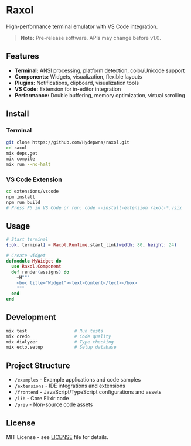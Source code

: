 # Raxol

High-performance terminal emulator with VS Code integration.

> **Note:** Pre-release software. APIs may change before v1.0.

## Features

- **Terminal:** ANSI processing, platform detection, color/Unicode support
- **Components:** Widgets, visualization, flexible layouts
- **Plugins:** Notifications, clipboard, visualization tools
- **VS Code:** Extension for in-editor integration
- **Performance:** Double buffering, memory optimization, virtual scrolling

## Install

### Terminal

```bash
git clone https://github.com/Hydepwns/raxol.git
cd raxol
mix deps.get
mix compile
mix run --no-halt
```

### VS Code Extension

```bash
cd extensions/vscode
npm install
npm run build
# Press F5 in VS Code or run: code --install-extension raxol-*.vsix
```

## Usage

```elixir
# Start terminal
{:ok, terminal} = Raxol.Runtime.start_link(width: 80, height: 24)

# Create widget
defmodule MyWidget do
  use Raxol.Component
  def render(assigns) do
    ~H"""
    <box title="Widget"><text>Content</text></box>
    """
  end
end
```

## Development

```bash
mix test                  # Run tests
mix credo                 # Code quality
mix dialyzer              # Type checking
mix ecto.setup            # Setup database
```

## Project Structure

- `/examples` - Example applications and code samples
- `/extensions` - IDE integrations and extensions
- `/frontend` - JavaScript/TypeScript configurations and assets
- `/lib` - Core Elixir code
- `/priv` - Non-source code assets

## License

MIT License - see [LICENSE](LICENSE) file for details.
